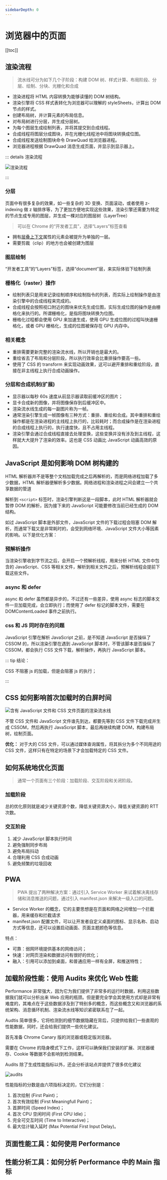 ```yaml
---
sidebarDepth: 0
---
```


# 浏览器中的页面

[[toc]]

## 渲染流程

> 流水线可分为如下几个子阶段：构建 DOM 树、样式计算、布局阶段、分层、绘制、分块、光栅化和合成

- 渲染进程将 HTML 内容转换为能够读懂的 DOM 树结构。
- 渲染引擎将 CSS 样式表转化为浏览器可以理解的 styleSheets，计算出 DOM 节点的样式。
- 创建布局树，并计算元素的布局信息。
- 对布局树进行分层，并生成分层树。
- 为每个图层生成绘制列表，并将其提交到合成线程。
- 合成线程将图层分成图块，并在光栅化线程池中将图块转换成位图。
- 合成线程发送绘制图块命令 DrawQuad 给浏览器进程。
- 浏览器进程根据 DrawQuad 消息生成页面，并显示到显示器上。

::: details 渲染流程

![渲染流程](https://static001.geekbang.org/resource/image/97/37/975fcbf7f83cc20d216f3d68a85d0f37.png)

:::

### 分层

页面中有很多复杂的效果，如一些复杂的 3D 变换、页面滚动，或者使用 z-indexing 做 z 轴排序等，为了更加方便地实现这些效果，渲染引擎还需要为特定的节点生成专用的图层，并生成一棵对应的图层树（LayerTree）

> 可以在 Chrome 的“开发者工具”，选择“Layers”标签查看

- 拥有[层叠上下文](https://developer.mozilla.org/zh-CN/docs/Web/Guide/CSS/Understanding_z_index/The_stacking_context)属性的元素会被提升为单独的一层。
- 需要剪裁（clip）的地方也会被创建为图层

### 图层绘制

“开发者工具”的“Layers”标签，选择“document”层，来实际体验下绘制列表

### 栅格化（raster）操作

- 绘制列表只是用来记录绘制顺序和绘制指令的列表，而实际上绘制操作是由渲染引擎中的合成线程来完成的。
- 合成线程会按照视口附近的图块来优先生成位图，实际生成位图的操作是由栅格化来执行的。所谓栅格化，是指将图块转换为位图。
- 栅格化过程都会使用 GPU 来加速生成，使用 GPU 生成位图的过程叫快速栅格化，或者 GPU 栅格化，生成的位图被保存在 GPU 内存中。

### 相关概念

- 重排需要更新完整的渲染流水线，所以开销也是最大的。
- 重绘省去了布局和分层阶段，所以执行效率会比重排操作要高一些。
- 使用了 CSS 的 transform 来实现动画效果，这可以避开重排和重绘阶段，直接在非主线程上执行合成动画操作。

### 分层和合成机制(扩展)

- 显示器以每秒 60s 速度从前显示器读取前缓冲区的图片；
- 显卡合成新的图像，并将图像保存到后缓冲区中。
- 渲染流水线生成的每一副图片称为一帧。
- 通常渲染引擎生成一帧图像有三种方式：重排、重绘和合成。其中重排和重绘操作都是在渲染进程的主线程上执行的，比较耗时；而合成操作是在渲染进程的合成线程上执行的，执行速度快，且不占用主线程。
- 渲染引擎会通过合成线程直接去处理变换，这些变换并没有涉及到主线程，这样就大大提升了渲染的效率。这也是 CSS 动画比 JavaScript 动画高效的原因。

## JavaScript 是如何影响 DOM 树构建的

HTML 解析器并不是等整个文档加载完成之后再解析的，而是网络进程加载了多少数据，HTML 解析器便解析多少数据。网络进程和渲染进程之间会建立一个共享数据的管道

解析到 `<script>` 标签时，渲染引擎判断这是一段脚本，此时 HTML 解析器就会暂停 DOM 的解析，因为接下来的 JavaScript 可能要修改当前已经生成的 DOM 结构。

如过 JavaScript 脚本是外部文件，JavaScript 文件的下载过程会阻塞 DOM 解析，而通常下载又是非常耗时的，会受到网络环境、JavaScript 文件大小等因素的影响。以下是优化方案：

### 预解析操作

当渲染引擎收到字节流之后，会开启一个预解析线程，用来分析 HTML 文件中包含的 JavaScript、CSS 等相关文件，解析到相关文件之后，预解析线程会提前下载这些文件。

### async 和 defer

async 和 defer 虽然都是异步的，不过还有一些差异，使用 async 标志的脚本文件一旦加载完成，会立即执行；而使用了 defer 标记的脚本文件，需要在 DOMContentLoaded 事件之前执行。

### css 和 JS 同时存在的问题

JavaScript 引擎在解析 JavaScript 之前，是不知道 JavaScript 是否操纵了 CSSOM 的，所以渲染引擎在遇到 JavaScript 脚本时，不管该脚本是否操纵了 CSSOM，都会执行 CSS 文件下载，解析操作，再执行 JavaScript 脚本。

::: tip 结论：

CSS 不阻塞 js 的加载，但是会阻塞 js 的执行；

:::

## CSS 如何影响首次加载时的白屏时间

![含有 JavaScript 文件和 CSS 文件页面的渲染流水线](https://static001.geekbang.org/resource/image/76/1f/7641c75a80133e747aa2faae8f4c8d1f.png)

不管 CSS 文件和 JavaScript 文件谁先到达，都要先等到 CSS 文件下载完成并生成 CSSOM，然后再执行 JavaScript 脚本，最后再继续构建 DOM，构建布局树，绘制页面。

**优化：** 对于大的 CSS 文件，可以通过媒体查询属性，将其拆分为多个不同用途的 CSS 文件，这样只有在特定的场景下才会加载特定的 CSS 文件。

## 如何系统地优化页面

> 通常一个页面有三个阶段：加载阶段、交互阶段和关闭阶段。

### 加载阶段

总的优化原则就是减少关键资源个数，降低关键资源大小，降低关键资源的 RTT 次数。

### 交互阶段

1. 减少 JavaScript 脚本执行时间
2. 避免强制同步布局
3. 避免布局抖动
4. 合理利用 CSS 合成动画
5. 避免频繁的垃圾回收

## PWA

> PWA 提出了两种解决方案：通过引入 Service Worker 来试着解决离线存储和消息推送的问题，通过引入 manifest.json 来解决一级入口的问题。

- Service Worker 的概念，它的主要思想是在页面和网络之间增加一个拦截器，用来缓存和拦截请求
- manifest.json 配置文件，可以让开发者自定义桌面的图标、显示名称、启动方式等信息，还可以设置启动画面、页面主题颜色等信息。

特点：

- 可靠：弱网环境提供基本的网络访问；
- 快速：对网页渲染和数据访问有很好的优化；
- 融入：引用可以添加到桌面，和普通应用一样有全屏，和推送特性；

## 加载阶段性能：使用 Audits 来优化 Web 性能

Performance 非常强大，因为它为我们提供了非常多的运行时数据，利用这些数据我们就可以分析出来 Web 应用的瓶颈。但是要完全学会其使用方式却是非常有难度的，其难点在于这些数据涉及到了特别多的概念，而这些概念又和浏览器的系统架构、消息循环机制、渲染流水线等知识紧密联系在了一起。

Audtis 简单很多，它将检测到的细节数据隐藏在背后，只提供给我们一些直观的性能数据，同时，还会给我们提供一些优化建议。

首先准备 Chrome Canary 版的浏览器或稳定版浏览器。

需要在 Chrome 的隐身模式下工作，这样可以确保我们安装的扩展、浏览器缓存、Cookie 等数据不会影响到检测结果。

Audits 除了生成性能指标以外，还会分析该站点并提供了很多优化建议

![audits](./imgs/audits.png)

性能指标的分数是由六项指标决定的，它们分别是：

1. 首次绘制 (First Paint)；
2. 首次有效绘制 (First Meaningfull Paint)；
3. 首屏时间 (Speed Index)；
4. 首次 CPU 空闲时间 (First CPU Idle)；
5. 完全可交互时间 (Time to Interactive)；
6. 最大估计输入延时 (Max Potential First Input Delay)。

## 页面性能工具：如何使用 Performance

## 性能分析工具：如何分析 Performance 中的 Main 指标
